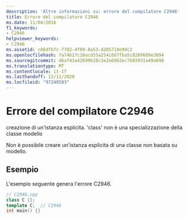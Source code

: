 ```yaml
---
description: 'Altre informazioni su: errore del compilatore C2946'
title: Errore del compilatore C2946
ms.date: 11/04/2016
f1_keywords:
- C2946
helpviewer_keywords:
- C2946
ms.assetid: c86dfbfc-7702-4f09-8a53-d205710e99c2
ms.openlocfilehash: 7a74b17c10acd55a254c0d7fba5c8269689e3094
ms.sourcegitcommit: d6af41e42699628c3e2e6063ec7b03931a49a098
ms.translationtype: MT
ms.contentlocale: it-IT
ms.lasthandoff: 12/11/2020
ms.locfileid: "97249503"
---
```

# <a name="compiler-error-c2946"></a>Errore del compilatore C2946

creazione di un'istanza esplicita. 'class' non è una specializzazione della classe modello

Non è possibile creare un'istanza esplicita di una classe non basata su modello.

## <a name="example"></a>Esempio

L'esempio seguente genera l'errore C2946.

```cpp
// C2946.cpp
class C {};
template C;  // C2946
int main() {}
```
